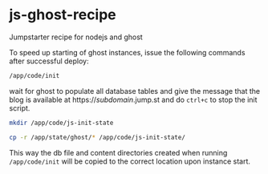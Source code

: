 # js-ghost-recipe
Jumpstarter recipe for nodejs and ghost

To speed up starting of ghost instances, issue the following commands after successful deploy:

```bash
/app/code/init
```

wait for ghost to populate all database tables and give the message that the blog is available at https://_subdomain_.jump.st and do `ctrl+c` to stop the init script.

```bash
mkdir /app/code/js-init-state
```

```bash
cp -r /app/state/ghost/* /app/code/js-init-state/
```

This way the db file and content directories created when running `/app/code/init` will be copied to the correct location upon instance start.
